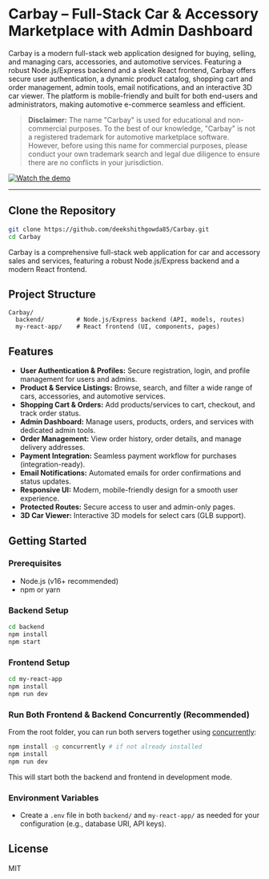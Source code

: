 # Carbay – Full-Stack Car & Accessory Marketplace with Admin Dashboard

Carbay is a modern full-stack web application designed for buying, selling, and managing cars, accessories, and automotive services. Featuring a robust Node.js/Express backend and a sleek React frontend, Carbay offers secure user authentication, a dynamic product catalog, shopping cart and order management, admin tools, email notifications, and an interactive 3D car viewer. The platform is mobile-friendly and built for both end-users and administrators, making automotive e-commerce seamless and efficient.

> **Disclaimer:** The name "Carbay" is used for educational and non-commercial purposes. To the best of our knowledge, "Carbay" is not a registered trademark for automotive marketplace software. However, before using this name for commercial purposes, please conduct your own trademark search and legal due diligence to ensure there are no conflicts in your jurisdiction.

[![Watch the demo](https://img.shields.io/badge/Watch%20Demo-YouTube-red?logo=youtube)](https://youtu.be/Tw51GZGZ_Qc?si=tMD34iXfjgN6G_oo)

---

## Clone the Repository
```bash
git clone https://github.com/deekshithgowda85/Carbay.git
cd Carbay
```

Carbay is a comprehensive full-stack web application for car and accessory sales and services, featuring a robust Node.js/Express backend and a modern React frontend.

## Project Structure

```
Carbay/
  backend/         # Node.js/Express backend (API, models, routes)
  my-react-app/    # React frontend (UI, components, pages)
```

## Features
- **User Authentication & Profiles:** Secure registration, login, and profile management for users and admins.
- **Product & Service Listings:** Browse, search, and filter a wide range of cars, accessories, and automotive services.
- **Shopping Cart & Orders:** Add products/services to cart, checkout, and track order status.
- **Admin Dashboard:** Manage users, products, orders, and services with dedicated admin tools.
- **Order Management:** View order history, order details, and manage delivery addresses.
- **Payment Integration:** Seamless payment workflow for purchases (integration-ready).
- **Email Notifications:** Automated emails for order confirmations and status updates.
- **Responsive UI:** Modern, mobile-friendly design for a smooth user experience.
- **Protected Routes:** Secure access to user and admin-only pages.
- **3D Car Viewer:** Interactive 3D models for select cars (GLB support).

## Getting Started

### Prerequisites
- Node.js (v16+ recommended)
- npm or yarn

### Backend Setup
```bash
cd backend
npm install
npm start
```

### Frontend Setup
```bash
cd my-react-app
npm install
npm run dev
```

### Run Both Frontend & Backend Concurrently (Recommended)
From the root folder, you can run both servers together using [concurrently](https://www.npmjs.com/package/concurrently):

```bash
npm install -g concurrently # if not already installed
npm install
npm run dev
```

This will start both the backend and frontend in development mode.

### Environment Variables
- Create a `.env` file in both `backend/` and `my-react-app/` as needed for your configuration (e.g., database URI, API keys).

## License
MIT 